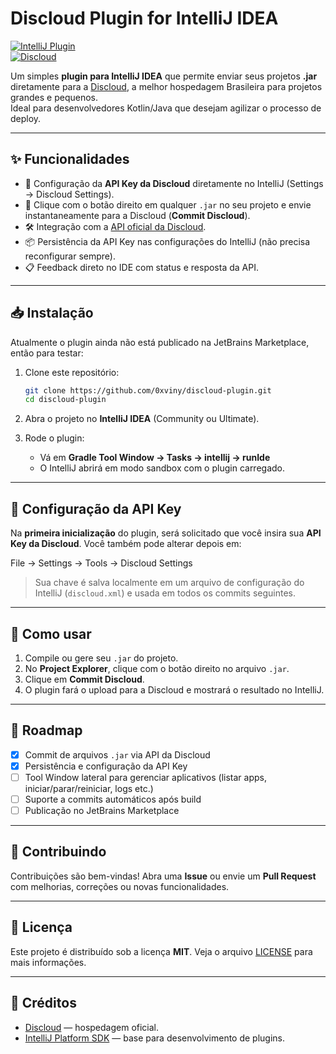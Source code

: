 # Discloud Plugin for IntelliJ IDEA

[![IntelliJ Plugin](https://img.shields.io/badge/IntelliJ-Plugin-blue.svg)](https://plugins.jetbrains.com/)  
[![Discloud](https://img.shields.io/badge/Powered%20by-Discloud-purple.svg)](https://discloud.com/)

Um simples **plugin para IntelliJ IDEA** que permite enviar seus projetos **.jar** diretamente para a [Discloud](https://discloud.com/), a melhor hospedagem Brasileira para projetos grandes e pequenos.  
Ideal para desenvolvedores Kotlin/Java que desejam agilizar o processo de deploy.

---

## ✨ Funcionalidades

- 🔑 Configuração da **API Key da Discloud** diretamente no IntelliJ (Settings → Discloud Settings).  
- 🚀 Clique com o botão direito em qualquer `.jar` no seu projeto e envie instantaneamente para a Discloud (**Commit Discloud**).  
- 🛠️ Integração com a [API oficial da Discloud](https://discloud.github.io/apidoc/).  
- 📦 Persistência da API Key nas configurações do IntelliJ (não precisa reconfigurar sempre).  
- 📋 Feedback direto no IDE com status e resposta da API.  

---

## 📥 Instalação

Atualmente o plugin ainda não está publicado na JetBrains Marketplace, então para testar:

1. Clone este repositório:
   ```bash
   git clone https://github.com/0xviny/discloud-plugin.git
   cd discloud-plugin

2. Abra o projeto no **IntelliJ IDEA** (Community ou Ultimate).

3. Rode o plugin:

    * Vá em **Gradle Tool Window → Tasks → intellij → runIde**
    * O IntelliJ abrirá em modo sandbox com o plugin carregado.

---

## 🔑 Configuração da API Key

Na **primeira inicialização** do plugin, será solicitado que você insira sua **API Key da Discloud**.
Você também pode alterar depois em:

File → Settings → Tools → Discloud Settings

> Sua chave é salva localmente em um arquivo de configuração do IntelliJ (`discloud.xml`) e usada em todos os commits seguintes.

---

## 🚀 Como usar

1. Compile ou gere seu `.jar` do projeto.
2. No **Project Explorer**, clique com o botão direito no arquivo `.jar`.
3. Clique em **Commit Discloud**.
4. O plugin fará o upload para a Discloud e mostrará o resultado no IntelliJ.

---

## 📌 Roadmap

* [x] Commit de arquivos `.jar` via API da Discloud
* [x] Persistência e configuração da API Key
* [ ] Tool Window lateral para gerenciar aplicativos (listar apps, iniciar/parar/reiniciar, logs etc.)
* [ ] Suporte a commits automáticos após build
* [ ] Publicação no JetBrains Marketplace

---

## 🤝 Contribuindo

Contribuições são bem-vindas!
Abra uma **Issue** ou envie um **Pull Request** com melhorias, correções ou novas funcionalidades.

---

## 📜 Licença

Este projeto é distribuído sob a licença **MIT**.
Veja o arquivo [LICENSE](LICENSE) para mais informações.

---

## 💙 Créditos

* [Discloud](https://discloud.com/) — hospedagem oficial.
* [IntelliJ Platform SDK](https://plugins.jetbrains.com/docs/intellij/welcome.html) — base para desenvolvimento de plugins.
